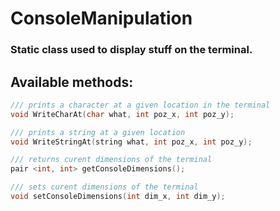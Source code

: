 # ConsoleManipulation

### Static class used to display stuff on the terminal.

## Available methods:

```c++
/// prints a character at a given location in the terminal
void WriteCharAt(char what, int poz_x, int poz_y);

/// prints a string at a given location
void WriteStringAt(string what, int poz_x, int poz_y);

/// returns curent dimensions of the terminal
pair <int, int> getConsoleDimensions();

/// sets curent dimensions of the terminal
void setConsoleDimensions(int dim_x, int dim_y);
```
